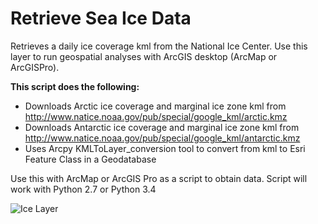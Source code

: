 # Retrieve Sea Ice Data
Retrieves a daily ice coverage kml from the National Ice Center. Use this layer to run geospatial analyses with ArcGIS desktop (ArcMap or ArcGISPro).

**This script does the following:**
- Downloads Arctic ice coverage and marginal ice zone kml from http://www.natice.noaa.gov/pub/special/google_kml/arctic.kmz
- Downloads Antarctic ice coverage and marginal ice zone kml from http://www.natice.noaa.gov/pub/special/google_kml/antarctic.kmz
- Uses Arcpy KMLToLayer_conversion tool to convert from kml to Esri Feature Class in a Geodatabase

Use this with ArcMap or ArcGIS Pro as a script to obtain data. Script will work with Python 2.7 or Python 3.4

![Ice Layer](https://ago-item-storage.s3.amazonaws.com/c4b423e843d24e139739f429d5f2fcb3/ArcticICE.PNG?AWSAccessKeyId=AKIAJS2Y2E72HYCOE7BA&Expires=1424388102&Signature=VUmdMjO0bjhJILDN%2FGx5H7%2F9E7A%3D "Ice Layer")
